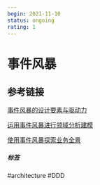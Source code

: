 ```yaml
---
begin: 2021-11-10
status: ongoing
rating: 1
---
```


# 事件风暴


## 参考链接

[事件风暴的设计要素与驱动力](http://zhangyi.xyz/event-storming-distill)

[运用事件风暴进行领域分析建模](http://zhangyi.xyz/event-storming-with-domain-model)

[使用事件风暴探索业务全景](http://zhangyi.xyz/explore-big-picture-by-event-storming/)

##### 标签
#architecture #DDD 